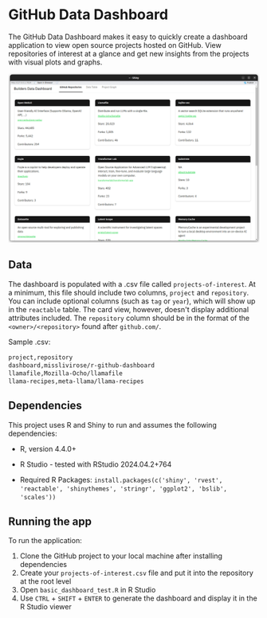 # GitHub Data Dashboard

The GitHub Data Dashboard makes it easy to quickly create a dashboard application to view open source projects hosted on GitHub. View repositories of interest at a glance and get new insights from the projects with visual plots and graphs.

![A preview of the dashboard, showing selected metrics from an assortment of GitHub projects](img/preview)

## Data

The dashboard is populated with a .csv file called `projects-of-interest`. At a minimum, this file should include two columns, `project` and `repository`. You can include optional columns (such as `tag` or `year`), which will show up in the `reactable` table. The card view, however, doesn't display additional attributes included. The `repository` column should be in the format of the `<owner>/<repository>` found after `github.com/`.

Sample .csv:

```         
project,repository
dashboard,misslivirose/r-github-dashboard
llamafile,Mozilla-Ocho/llamafile
llama-recipes,meta-llama/llama-recipes
```

## Dependencies

This project uses R and Shiny to run and assumes the following dependencies:

-   R, version 4.4.0+

-   R Studio - tested with RStudio 2024.04.2+764

-   Required R Packages: `install.packages(c('shiny', 'rvest', 'reactable', 'shinythemes', 'stringr', 'ggplot2', 'bslib', 'scales'))`

## Running the app

To run the application:

1.  Clone the GitHub project to your local machine after installing dependencies
2.  Create your `projects-of-interest.csv` file and put it into the repository at the root level
3.  Open `basic_dashboard_test.R` in R Studio
4.  Use `CTRL` + `SHIFT` + `ENTER` to generate the dashboard and display it in the R Studio viewer
